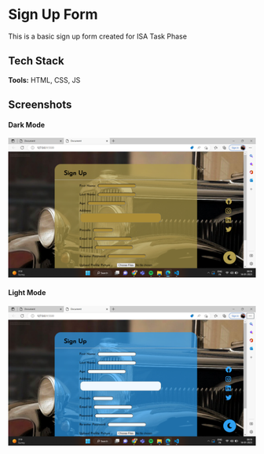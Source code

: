 
# Sign Up Form
This is a basic sign up form created for ISA Task Phase
## Tech Stack

**Tools:** HTML, CSS, JS

## Screenshots

#### Dark Mode
![App Screenshot-1](https://github.com/shashank23-10/Sign-Up-Form/blob/main/screenshots/ss1.png?raw=true)

#### Light Mode
![App Screenshot-2](https://github.com/shashank23-10/Sign-Up-Form/blob/main/screenshots/ss2.png?raw=true)

